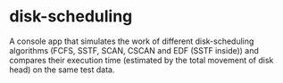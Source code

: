 # disk-scheduling
A console app that simulates the work of different disk-scheduling algorithms (FCFS, SSTF, SCAN, CSCAN
and EDF (SSTF inside)) and compares their execution time (estimated by the total movement of disk head)
on the same test data.
